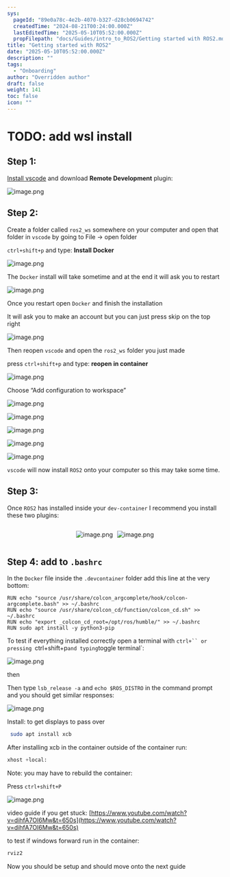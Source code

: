 ```yaml
---
sys:
  pageId: "89e0a78c-4e2b-4070-b327-d28cb0694742"
  createdTime: "2024-08-21T00:24:00.000Z"
  lastEditedTime: "2025-05-10T05:52:00.000Z"
  propFilepath: "docs/Guides/intro_to_ROS2/Getting started with ROS2.md"
title: "Getting started with ROS2"
date: "2025-05-10T05:52:00.000Z"
description: ""
tags:
  - "Onboarding"
author: "Overridden author"
draft: false
weight: 141
toc: false
icon: ""
---
```


# TODO: add wsl install

## Step 1:

[Install vscode](https://code.visualstudio.com/download) and download **Remote Development** plugin:

![image.png](https://prod-files-secure.s3.us-west-2.amazonaws.com/d518164a-d88e-44d1-a4ee-3adb3bd8bce0/efb52993-1881-4a40-b95e-6f020334f022/image.png?X-Amz-Algorithm=AWS4-HMAC-SHA256&X-Amz-Content-Sha256=UNSIGNED-PAYLOAD&X-Amz-Credential=ASIAZI2LB4662H47PZ5R%2F20250603%2Fus-west-2%2Fs3%2Faws4_request&X-Amz-Date=20250603T220839Z&X-Amz-Expires=3600&X-Amz-Security-Token=IQoJb3JpZ2luX2VjEEMaCXVzLXdlc3QtMiJIMEYCIQCqR0OjWgujK9lCRKY8XOTs4usnqZLeKjn1voJZnBpsywIhAPGCCw2MWWVfFfqIk6nbEvFzetbcCATD9PK4hYgBdRALKv8DCBwQABoMNjM3NDIzMTgzODA1IgwcDUeXPgVHJnj%2BK1sq3ANF6umcBNaXewJY1atvxYO5aDEeR2ptPOQIaDzI%2Bn3%2B4x%2FNNzBNHny%2FrBN%2BX9bktmkP1lHOGQQ%2FzSAzipUMpE1uBWO1c%2BKz3JTYKryjyGrVwaqL8Beq6fjT8h%2BXpYOIEM7HDZPy7WAlBmSTdDrhV893MAvcFfvRmu%2Fo5gb0by%2BHnLB%2BK5U%2FKddT2xUy9ZQs0Tp6BAoNeqWBt9KXeY9lqxjG9AxBdNvznGSeqWZwPK73fTalu%2FpqYnSWCUVvvm%2B7xGpkjhsaneUfPILz0oG0ymnPK6UK6wnDH5CLefy303Oq2k%2FkH9YTC%2F%2B7xEPpdF%2BV%2BQwzrhLHtovQD4jwGnx%2BBt5XOVS5y5M8zSH%2FUB3EuMLXfkk5yYepyJ5P6Oktst%2Foo5CRRMkG7YyUWHhdPUPMiVMVOTrVmZqYoOyHd%2Fp8De9ygs1diOVpIcF6w%2FWS%2B2dpklizJg5BNji9yLuoo7yZ5fQKEoynw3arQrUT%2FhYwf6eundx4EUznJVuE%2BOiEQN5v56WgoiI3wYtdaMLz6cBq0W%2BgCWlh7G0jsdmZBlbLDQvI4AR6LJdoqiSKU7mnAfZUZwOUMj1CXq7AbkSq3WD7n5n%2FrMBE63FfzOFS9vj5QGIQFiuMuW1chnAHcKOufjDvhv3BBjqkAe0lWqgqtQt0iKLy0fTpFCLpzfdu2jy09rlfBXcjkuxGDhyKI3Uyl6CkgruBi7BoiIJO6pIshr%2FbgBe1IomkV3TUZgtja7b1QDWggHCvtHedG6TjMDYgBL7tix8TEeOUCJ%2FprYkcLKxbFpjY78Hb%2B2CytTIxiFCXAsz7A%2B%2BWdd1ma17jKRGrvThFpFBR%2Fpm83OcJiiY3UKkHqVDns0mQE78w0JL6&X-Amz-Signature=277939a36fb1e3c9471e9c09cd35790df24d45a7eb6ddde0c07c39087bdb5842&X-Amz-SignedHeaders=host&x-id=GetObject)

## Step 2:

Create a folder called `ros2_ws` somewhere on your computer and open that folder in `vscode` by going to File → open folder 

`ctrl+shift+p` and type: **Install Docker**

![image.png](https://prod-files-secure.s3.us-west-2.amazonaws.com/d518164a-d88e-44d1-a4ee-3adb3bd8bce0/2269dc0e-1cd5-47ff-bceb-c04ad9b2eab0/image.png?X-Amz-Algorithm=AWS4-HMAC-SHA256&X-Amz-Content-Sha256=UNSIGNED-PAYLOAD&X-Amz-Credential=ASIAZI2LB4662H47PZ5R%2F20250603%2Fus-west-2%2Fs3%2Faws4_request&X-Amz-Date=20250603T220838Z&X-Amz-Expires=3600&X-Amz-Security-Token=IQoJb3JpZ2luX2VjEEMaCXVzLXdlc3QtMiJIMEYCIQCqR0OjWgujK9lCRKY8XOTs4usnqZLeKjn1voJZnBpsywIhAPGCCw2MWWVfFfqIk6nbEvFzetbcCATD9PK4hYgBdRALKv8DCBwQABoMNjM3NDIzMTgzODA1IgwcDUeXPgVHJnj%2BK1sq3ANF6umcBNaXewJY1atvxYO5aDEeR2ptPOQIaDzI%2Bn3%2B4x%2FNNzBNHny%2FrBN%2BX9bktmkP1lHOGQQ%2FzSAzipUMpE1uBWO1c%2BKz3JTYKryjyGrVwaqL8Beq6fjT8h%2BXpYOIEM7HDZPy7WAlBmSTdDrhV893MAvcFfvRmu%2Fo5gb0by%2BHnLB%2BK5U%2FKddT2xUy9ZQs0Tp6BAoNeqWBt9KXeY9lqxjG9AxBdNvznGSeqWZwPK73fTalu%2FpqYnSWCUVvvm%2B7xGpkjhsaneUfPILz0oG0ymnPK6UK6wnDH5CLefy303Oq2k%2FkH9YTC%2F%2B7xEPpdF%2BV%2BQwzrhLHtovQD4jwGnx%2BBt5XOVS5y5M8zSH%2FUB3EuMLXfkk5yYepyJ5P6Oktst%2Foo5CRRMkG7YyUWHhdPUPMiVMVOTrVmZqYoOyHd%2Fp8De9ygs1diOVpIcF6w%2FWS%2B2dpklizJg5BNji9yLuoo7yZ5fQKEoynw3arQrUT%2FhYwf6eundx4EUznJVuE%2BOiEQN5v56WgoiI3wYtdaMLz6cBq0W%2BgCWlh7G0jsdmZBlbLDQvI4AR6LJdoqiSKU7mnAfZUZwOUMj1CXq7AbkSq3WD7n5n%2FrMBE63FfzOFS9vj5QGIQFiuMuW1chnAHcKOufjDvhv3BBjqkAe0lWqgqtQt0iKLy0fTpFCLpzfdu2jy09rlfBXcjkuxGDhyKI3Uyl6CkgruBi7BoiIJO6pIshr%2FbgBe1IomkV3TUZgtja7b1QDWggHCvtHedG6TjMDYgBL7tix8TEeOUCJ%2FprYkcLKxbFpjY78Hb%2B2CytTIxiFCXAsz7A%2B%2BWdd1ma17jKRGrvThFpFBR%2Fpm83OcJiiY3UKkHqVDns0mQE78w0JL6&X-Amz-Signature=86a40167387f68a8ad323554cdea9a37f2c7d7e9dcfa48308a2a619e5b7c907f&X-Amz-SignedHeaders=host&x-id=GetObject)

The `Docker` install will take sometime and at the end it will ask you to restart

![image.png](https://prod-files-secure.s3.us-west-2.amazonaws.com/d518164a-d88e-44d1-a4ee-3adb3bd8bce0/ed233f78-be33-4b1f-b89c-9c346c0e961e/image.png?X-Amz-Algorithm=AWS4-HMAC-SHA256&X-Amz-Content-Sha256=UNSIGNED-PAYLOAD&X-Amz-Credential=ASIAZI2LB4662H47PZ5R%2F20250603%2Fus-west-2%2Fs3%2Faws4_request&X-Amz-Date=20250603T220838Z&X-Amz-Expires=3600&X-Amz-Security-Token=IQoJb3JpZ2luX2VjEEMaCXVzLXdlc3QtMiJIMEYCIQCqR0OjWgujK9lCRKY8XOTs4usnqZLeKjn1voJZnBpsywIhAPGCCw2MWWVfFfqIk6nbEvFzetbcCATD9PK4hYgBdRALKv8DCBwQABoMNjM3NDIzMTgzODA1IgwcDUeXPgVHJnj%2BK1sq3ANF6umcBNaXewJY1atvxYO5aDEeR2ptPOQIaDzI%2Bn3%2B4x%2FNNzBNHny%2FrBN%2BX9bktmkP1lHOGQQ%2FzSAzipUMpE1uBWO1c%2BKz3JTYKryjyGrVwaqL8Beq6fjT8h%2BXpYOIEM7HDZPy7WAlBmSTdDrhV893MAvcFfvRmu%2Fo5gb0by%2BHnLB%2BK5U%2FKddT2xUy9ZQs0Tp6BAoNeqWBt9KXeY9lqxjG9AxBdNvznGSeqWZwPK73fTalu%2FpqYnSWCUVvvm%2B7xGpkjhsaneUfPILz0oG0ymnPK6UK6wnDH5CLefy303Oq2k%2FkH9YTC%2F%2B7xEPpdF%2BV%2BQwzrhLHtovQD4jwGnx%2BBt5XOVS5y5M8zSH%2FUB3EuMLXfkk5yYepyJ5P6Oktst%2Foo5CRRMkG7YyUWHhdPUPMiVMVOTrVmZqYoOyHd%2Fp8De9ygs1diOVpIcF6w%2FWS%2B2dpklizJg5BNji9yLuoo7yZ5fQKEoynw3arQrUT%2FhYwf6eundx4EUznJVuE%2BOiEQN5v56WgoiI3wYtdaMLz6cBq0W%2BgCWlh7G0jsdmZBlbLDQvI4AR6LJdoqiSKU7mnAfZUZwOUMj1CXq7AbkSq3WD7n5n%2FrMBE63FfzOFS9vj5QGIQFiuMuW1chnAHcKOufjDvhv3BBjqkAe0lWqgqtQt0iKLy0fTpFCLpzfdu2jy09rlfBXcjkuxGDhyKI3Uyl6CkgruBi7BoiIJO6pIshr%2FbgBe1IomkV3TUZgtja7b1QDWggHCvtHedG6TjMDYgBL7tix8TEeOUCJ%2FprYkcLKxbFpjY78Hb%2B2CytTIxiFCXAsz7A%2B%2BWdd1ma17jKRGrvThFpFBR%2Fpm83OcJiiY3UKkHqVDns0mQE78w0JL6&X-Amz-Signature=ee8028fe86842f9a45e7631abacd1f554d99e33152a09efda24d76987793b270&X-Amz-SignedHeaders=host&x-id=GetObject)

Once you restart open `Docker` and finish the installation

It will ask you to make an account but you can just press skip on the top right

![image.png](https://prod-files-secure.s3.us-west-2.amazonaws.com/d518164a-d88e-44d1-a4ee-3adb3bd8bce0/21010ad9-1659-4fd9-9f59-9932a09b2a3d/image.png?X-Amz-Algorithm=AWS4-HMAC-SHA256&X-Amz-Content-Sha256=UNSIGNED-PAYLOAD&X-Amz-Credential=ASIAZI2LB4662H47PZ5R%2F20250603%2Fus-west-2%2Fs3%2Faws4_request&X-Amz-Date=20250603T220838Z&X-Amz-Expires=3600&X-Amz-Security-Token=IQoJb3JpZ2luX2VjEEMaCXVzLXdlc3QtMiJIMEYCIQCqR0OjWgujK9lCRKY8XOTs4usnqZLeKjn1voJZnBpsywIhAPGCCw2MWWVfFfqIk6nbEvFzetbcCATD9PK4hYgBdRALKv8DCBwQABoMNjM3NDIzMTgzODA1IgwcDUeXPgVHJnj%2BK1sq3ANF6umcBNaXewJY1atvxYO5aDEeR2ptPOQIaDzI%2Bn3%2B4x%2FNNzBNHny%2FrBN%2BX9bktmkP1lHOGQQ%2FzSAzipUMpE1uBWO1c%2BKz3JTYKryjyGrVwaqL8Beq6fjT8h%2BXpYOIEM7HDZPy7WAlBmSTdDrhV893MAvcFfvRmu%2Fo5gb0by%2BHnLB%2BK5U%2FKddT2xUy9ZQs0Tp6BAoNeqWBt9KXeY9lqxjG9AxBdNvznGSeqWZwPK73fTalu%2FpqYnSWCUVvvm%2B7xGpkjhsaneUfPILz0oG0ymnPK6UK6wnDH5CLefy303Oq2k%2FkH9YTC%2F%2B7xEPpdF%2BV%2BQwzrhLHtovQD4jwGnx%2BBt5XOVS5y5M8zSH%2FUB3EuMLXfkk5yYepyJ5P6Oktst%2Foo5CRRMkG7YyUWHhdPUPMiVMVOTrVmZqYoOyHd%2Fp8De9ygs1diOVpIcF6w%2FWS%2B2dpklizJg5BNji9yLuoo7yZ5fQKEoynw3arQrUT%2FhYwf6eundx4EUznJVuE%2BOiEQN5v56WgoiI3wYtdaMLz6cBq0W%2BgCWlh7G0jsdmZBlbLDQvI4AR6LJdoqiSKU7mnAfZUZwOUMj1CXq7AbkSq3WD7n5n%2FrMBE63FfzOFS9vj5QGIQFiuMuW1chnAHcKOufjDvhv3BBjqkAe0lWqgqtQt0iKLy0fTpFCLpzfdu2jy09rlfBXcjkuxGDhyKI3Uyl6CkgruBi7BoiIJO6pIshr%2FbgBe1IomkV3TUZgtja7b1QDWggHCvtHedG6TjMDYgBL7tix8TEeOUCJ%2FprYkcLKxbFpjY78Hb%2B2CytTIxiFCXAsz7A%2B%2BWdd1ma17jKRGrvThFpFBR%2Fpm83OcJiiY3UKkHqVDns0mQE78w0JL6&X-Amz-Signature=093e2c9b13a3997a5d5f64855104d8842b33f568e1809ae9337283e60400eeeb&X-Amz-SignedHeaders=host&x-id=GetObject)

Then reopen `vscode` and open the `ros2_ws` folder you just made

press `ctrl+shift+p` and type: **reopen in container**

![image.png](https://prod-files-secure.s3.us-west-2.amazonaws.com/d518164a-d88e-44d1-a4ee-3adb3bd8bce0/4e93b8c2-41ad-488c-8095-c74205196118/image.png?X-Amz-Algorithm=AWS4-HMAC-SHA256&X-Amz-Content-Sha256=UNSIGNED-PAYLOAD&X-Amz-Credential=ASIAZI2LB4662H47PZ5R%2F20250603%2Fus-west-2%2Fs3%2Faws4_request&X-Amz-Date=20250603T220838Z&X-Amz-Expires=3600&X-Amz-Security-Token=IQoJb3JpZ2luX2VjEEMaCXVzLXdlc3QtMiJIMEYCIQCqR0OjWgujK9lCRKY8XOTs4usnqZLeKjn1voJZnBpsywIhAPGCCw2MWWVfFfqIk6nbEvFzetbcCATD9PK4hYgBdRALKv8DCBwQABoMNjM3NDIzMTgzODA1IgwcDUeXPgVHJnj%2BK1sq3ANF6umcBNaXewJY1atvxYO5aDEeR2ptPOQIaDzI%2Bn3%2B4x%2FNNzBNHny%2FrBN%2BX9bktmkP1lHOGQQ%2FzSAzipUMpE1uBWO1c%2BKz3JTYKryjyGrVwaqL8Beq6fjT8h%2BXpYOIEM7HDZPy7WAlBmSTdDrhV893MAvcFfvRmu%2Fo5gb0by%2BHnLB%2BK5U%2FKddT2xUy9ZQs0Tp6BAoNeqWBt9KXeY9lqxjG9AxBdNvznGSeqWZwPK73fTalu%2FpqYnSWCUVvvm%2B7xGpkjhsaneUfPILz0oG0ymnPK6UK6wnDH5CLefy303Oq2k%2FkH9YTC%2F%2B7xEPpdF%2BV%2BQwzrhLHtovQD4jwGnx%2BBt5XOVS5y5M8zSH%2FUB3EuMLXfkk5yYepyJ5P6Oktst%2Foo5CRRMkG7YyUWHhdPUPMiVMVOTrVmZqYoOyHd%2Fp8De9ygs1diOVpIcF6w%2FWS%2B2dpklizJg5BNji9yLuoo7yZ5fQKEoynw3arQrUT%2FhYwf6eundx4EUznJVuE%2BOiEQN5v56WgoiI3wYtdaMLz6cBq0W%2BgCWlh7G0jsdmZBlbLDQvI4AR6LJdoqiSKU7mnAfZUZwOUMj1CXq7AbkSq3WD7n5n%2FrMBE63FfzOFS9vj5QGIQFiuMuW1chnAHcKOufjDvhv3BBjqkAe0lWqgqtQt0iKLy0fTpFCLpzfdu2jy09rlfBXcjkuxGDhyKI3Uyl6CkgruBi7BoiIJO6pIshr%2FbgBe1IomkV3TUZgtja7b1QDWggHCvtHedG6TjMDYgBL7tix8TEeOUCJ%2FprYkcLKxbFpjY78Hb%2B2CytTIxiFCXAsz7A%2B%2BWdd1ma17jKRGrvThFpFBR%2Fpm83OcJiiY3UKkHqVDns0mQE78w0JL6&X-Amz-Signature=bfd3afd4b663f529622bca350f06600e975d278a485047fab76f87dbbdff8421&X-Amz-SignedHeaders=host&x-id=GetObject)

Choose “Add configuration to workspace”

![image.png](https://prod-files-secure.s3.us-west-2.amazonaws.com/d518164a-d88e-44d1-a4ee-3adb3bd8bce0/9560b282-5060-4989-ba37-97e7b2c22476/image.png?X-Amz-Algorithm=AWS4-HMAC-SHA256&X-Amz-Content-Sha256=UNSIGNED-PAYLOAD&X-Amz-Credential=ASIAZI2LB4662H47PZ5R%2F20250603%2Fus-west-2%2Fs3%2Faws4_request&X-Amz-Date=20250603T220838Z&X-Amz-Expires=3600&X-Amz-Security-Token=IQoJb3JpZ2luX2VjEEMaCXVzLXdlc3QtMiJIMEYCIQCqR0OjWgujK9lCRKY8XOTs4usnqZLeKjn1voJZnBpsywIhAPGCCw2MWWVfFfqIk6nbEvFzetbcCATD9PK4hYgBdRALKv8DCBwQABoMNjM3NDIzMTgzODA1IgwcDUeXPgVHJnj%2BK1sq3ANF6umcBNaXewJY1atvxYO5aDEeR2ptPOQIaDzI%2Bn3%2B4x%2FNNzBNHny%2FrBN%2BX9bktmkP1lHOGQQ%2FzSAzipUMpE1uBWO1c%2BKz3JTYKryjyGrVwaqL8Beq6fjT8h%2BXpYOIEM7HDZPy7WAlBmSTdDrhV893MAvcFfvRmu%2Fo5gb0by%2BHnLB%2BK5U%2FKddT2xUy9ZQs0Tp6BAoNeqWBt9KXeY9lqxjG9AxBdNvznGSeqWZwPK73fTalu%2FpqYnSWCUVvvm%2B7xGpkjhsaneUfPILz0oG0ymnPK6UK6wnDH5CLefy303Oq2k%2FkH9YTC%2F%2B7xEPpdF%2BV%2BQwzrhLHtovQD4jwGnx%2BBt5XOVS5y5M8zSH%2FUB3EuMLXfkk5yYepyJ5P6Oktst%2Foo5CRRMkG7YyUWHhdPUPMiVMVOTrVmZqYoOyHd%2Fp8De9ygs1diOVpIcF6w%2FWS%2B2dpklizJg5BNji9yLuoo7yZ5fQKEoynw3arQrUT%2FhYwf6eundx4EUznJVuE%2BOiEQN5v56WgoiI3wYtdaMLz6cBq0W%2BgCWlh7G0jsdmZBlbLDQvI4AR6LJdoqiSKU7mnAfZUZwOUMj1CXq7AbkSq3WD7n5n%2FrMBE63FfzOFS9vj5QGIQFiuMuW1chnAHcKOufjDvhv3BBjqkAe0lWqgqtQt0iKLy0fTpFCLpzfdu2jy09rlfBXcjkuxGDhyKI3Uyl6CkgruBi7BoiIJO6pIshr%2FbgBe1IomkV3TUZgtja7b1QDWggHCvtHedG6TjMDYgBL7tix8TEeOUCJ%2FprYkcLKxbFpjY78Hb%2B2CytTIxiFCXAsz7A%2B%2BWdd1ma17jKRGrvThFpFBR%2Fpm83OcJiiY3UKkHqVDns0mQE78w0JL6&X-Amz-Signature=0689e524b0c554070baf8ee29dadda9a1e5fec2eb85d8b4ac41303af1167394f&X-Amz-SignedHeaders=host&x-id=GetObject)

![image.png](https://prod-files-secure.s3.us-west-2.amazonaws.com/d518164a-d88e-44d1-a4ee-3adb3bd8bce0/2ee63f81-886b-48e8-a553-dc6e5eac99e4/image.png?X-Amz-Algorithm=AWS4-HMAC-SHA256&X-Amz-Content-Sha256=UNSIGNED-PAYLOAD&X-Amz-Credential=ASIAZI2LB4662H47PZ5R%2F20250603%2Fus-west-2%2Fs3%2Faws4_request&X-Amz-Date=20250603T220839Z&X-Amz-Expires=3600&X-Amz-Security-Token=IQoJb3JpZ2luX2VjEEMaCXVzLXdlc3QtMiJIMEYCIQCqR0OjWgujK9lCRKY8XOTs4usnqZLeKjn1voJZnBpsywIhAPGCCw2MWWVfFfqIk6nbEvFzetbcCATD9PK4hYgBdRALKv8DCBwQABoMNjM3NDIzMTgzODA1IgwcDUeXPgVHJnj%2BK1sq3ANF6umcBNaXewJY1atvxYO5aDEeR2ptPOQIaDzI%2Bn3%2B4x%2FNNzBNHny%2FrBN%2BX9bktmkP1lHOGQQ%2FzSAzipUMpE1uBWO1c%2BKz3JTYKryjyGrVwaqL8Beq6fjT8h%2BXpYOIEM7HDZPy7WAlBmSTdDrhV893MAvcFfvRmu%2Fo5gb0by%2BHnLB%2BK5U%2FKddT2xUy9ZQs0Tp6BAoNeqWBt9KXeY9lqxjG9AxBdNvznGSeqWZwPK73fTalu%2FpqYnSWCUVvvm%2B7xGpkjhsaneUfPILz0oG0ymnPK6UK6wnDH5CLefy303Oq2k%2FkH9YTC%2F%2B7xEPpdF%2BV%2BQwzrhLHtovQD4jwGnx%2BBt5XOVS5y5M8zSH%2FUB3EuMLXfkk5yYepyJ5P6Oktst%2Foo5CRRMkG7YyUWHhdPUPMiVMVOTrVmZqYoOyHd%2Fp8De9ygs1diOVpIcF6w%2FWS%2B2dpklizJg5BNji9yLuoo7yZ5fQKEoynw3arQrUT%2FhYwf6eundx4EUznJVuE%2BOiEQN5v56WgoiI3wYtdaMLz6cBq0W%2BgCWlh7G0jsdmZBlbLDQvI4AR6LJdoqiSKU7mnAfZUZwOUMj1CXq7AbkSq3WD7n5n%2FrMBE63FfzOFS9vj5QGIQFiuMuW1chnAHcKOufjDvhv3BBjqkAe0lWqgqtQt0iKLy0fTpFCLpzfdu2jy09rlfBXcjkuxGDhyKI3Uyl6CkgruBi7BoiIJO6pIshr%2FbgBe1IomkV3TUZgtja7b1QDWggHCvtHedG6TjMDYgBL7tix8TEeOUCJ%2FprYkcLKxbFpjY78Hb%2B2CytTIxiFCXAsz7A%2B%2BWdd1ma17jKRGrvThFpFBR%2Fpm83OcJiiY3UKkHqVDns0mQE78w0JL6&X-Amz-Signature=ec561115a8bf2cdf52035be5c4f10fb426c96fdb06b9718b6d8618e06a08b5b7&X-Amz-SignedHeaders=host&x-id=GetObject)

![image.png](https://prod-files-secure.s3.us-west-2.amazonaws.com/d518164a-d88e-44d1-a4ee-3adb3bd8bce0/ae1580b2-b048-407e-aed9-b584224a7a04/image.png?X-Amz-Algorithm=AWS4-HMAC-SHA256&X-Amz-Content-Sha256=UNSIGNED-PAYLOAD&X-Amz-Credential=ASIAZI2LB4662H47PZ5R%2F20250603%2Fus-west-2%2Fs3%2Faws4_request&X-Amz-Date=20250603T220838Z&X-Amz-Expires=3600&X-Amz-Security-Token=IQoJb3JpZ2luX2VjEEMaCXVzLXdlc3QtMiJIMEYCIQCqR0OjWgujK9lCRKY8XOTs4usnqZLeKjn1voJZnBpsywIhAPGCCw2MWWVfFfqIk6nbEvFzetbcCATD9PK4hYgBdRALKv8DCBwQABoMNjM3NDIzMTgzODA1IgwcDUeXPgVHJnj%2BK1sq3ANF6umcBNaXewJY1atvxYO5aDEeR2ptPOQIaDzI%2Bn3%2B4x%2FNNzBNHny%2FrBN%2BX9bktmkP1lHOGQQ%2FzSAzipUMpE1uBWO1c%2BKz3JTYKryjyGrVwaqL8Beq6fjT8h%2BXpYOIEM7HDZPy7WAlBmSTdDrhV893MAvcFfvRmu%2Fo5gb0by%2BHnLB%2BK5U%2FKddT2xUy9ZQs0Tp6BAoNeqWBt9KXeY9lqxjG9AxBdNvznGSeqWZwPK73fTalu%2FpqYnSWCUVvvm%2B7xGpkjhsaneUfPILz0oG0ymnPK6UK6wnDH5CLefy303Oq2k%2FkH9YTC%2F%2B7xEPpdF%2BV%2BQwzrhLHtovQD4jwGnx%2BBt5XOVS5y5M8zSH%2FUB3EuMLXfkk5yYepyJ5P6Oktst%2Foo5CRRMkG7YyUWHhdPUPMiVMVOTrVmZqYoOyHd%2Fp8De9ygs1diOVpIcF6w%2FWS%2B2dpklizJg5BNji9yLuoo7yZ5fQKEoynw3arQrUT%2FhYwf6eundx4EUznJVuE%2BOiEQN5v56WgoiI3wYtdaMLz6cBq0W%2BgCWlh7G0jsdmZBlbLDQvI4AR6LJdoqiSKU7mnAfZUZwOUMj1CXq7AbkSq3WD7n5n%2FrMBE63FfzOFS9vj5QGIQFiuMuW1chnAHcKOufjDvhv3BBjqkAe0lWqgqtQt0iKLy0fTpFCLpzfdu2jy09rlfBXcjkuxGDhyKI3Uyl6CkgruBi7BoiIJO6pIshr%2FbgBe1IomkV3TUZgtja7b1QDWggHCvtHedG6TjMDYgBL7tix8TEeOUCJ%2FprYkcLKxbFpjY78Hb%2B2CytTIxiFCXAsz7A%2B%2BWdd1ma17jKRGrvThFpFBR%2Fpm83OcJiiY3UKkHqVDns0mQE78w0JL6&X-Amz-Signature=e84dc4c1f2c319371d4067b6565ff32f027aecfe23c9e31abeef581dc33bde81&X-Amz-SignedHeaders=host&x-id=GetObject)

![image.png](https://prod-files-secure.s3.us-west-2.amazonaws.com/d518164a-d88e-44d1-a4ee-3adb3bd8bce0/53255b28-f75e-430f-b9e3-c0ac8577e42b/image.png?X-Amz-Algorithm=AWS4-HMAC-SHA256&X-Amz-Content-Sha256=UNSIGNED-PAYLOAD&X-Amz-Credential=ASIAZI2LB4662H47PZ5R%2F20250603%2Fus-west-2%2Fs3%2Faws4_request&X-Amz-Date=20250603T220839Z&X-Amz-Expires=3600&X-Amz-Security-Token=IQoJb3JpZ2luX2VjEEMaCXVzLXdlc3QtMiJIMEYCIQCqR0OjWgujK9lCRKY8XOTs4usnqZLeKjn1voJZnBpsywIhAPGCCw2MWWVfFfqIk6nbEvFzetbcCATD9PK4hYgBdRALKv8DCBwQABoMNjM3NDIzMTgzODA1IgwcDUeXPgVHJnj%2BK1sq3ANF6umcBNaXewJY1atvxYO5aDEeR2ptPOQIaDzI%2Bn3%2B4x%2FNNzBNHny%2FrBN%2BX9bktmkP1lHOGQQ%2FzSAzipUMpE1uBWO1c%2BKz3JTYKryjyGrVwaqL8Beq6fjT8h%2BXpYOIEM7HDZPy7WAlBmSTdDrhV893MAvcFfvRmu%2Fo5gb0by%2BHnLB%2BK5U%2FKddT2xUy9ZQs0Tp6BAoNeqWBt9KXeY9lqxjG9AxBdNvznGSeqWZwPK73fTalu%2FpqYnSWCUVvvm%2B7xGpkjhsaneUfPILz0oG0ymnPK6UK6wnDH5CLefy303Oq2k%2FkH9YTC%2F%2B7xEPpdF%2BV%2BQwzrhLHtovQD4jwGnx%2BBt5XOVS5y5M8zSH%2FUB3EuMLXfkk5yYepyJ5P6Oktst%2Foo5CRRMkG7YyUWHhdPUPMiVMVOTrVmZqYoOyHd%2Fp8De9ygs1diOVpIcF6w%2FWS%2B2dpklizJg5BNji9yLuoo7yZ5fQKEoynw3arQrUT%2FhYwf6eundx4EUznJVuE%2BOiEQN5v56WgoiI3wYtdaMLz6cBq0W%2BgCWlh7G0jsdmZBlbLDQvI4AR6LJdoqiSKU7mnAfZUZwOUMj1CXq7AbkSq3WD7n5n%2FrMBE63FfzOFS9vj5QGIQFiuMuW1chnAHcKOufjDvhv3BBjqkAe0lWqgqtQt0iKLy0fTpFCLpzfdu2jy09rlfBXcjkuxGDhyKI3Uyl6CkgruBi7BoiIJO6pIshr%2FbgBe1IomkV3TUZgtja7b1QDWggHCvtHedG6TjMDYgBL7tix8TEeOUCJ%2FprYkcLKxbFpjY78Hb%2B2CytTIxiFCXAsz7A%2B%2BWdd1ma17jKRGrvThFpFBR%2Fpm83OcJiiY3UKkHqVDns0mQE78w0JL6&X-Amz-Signature=5f828a1474ae51b75fcdfbd26fcd22bb49b605a990cd486a2648ef40588f049a&X-Amz-SignedHeaders=host&x-id=GetObject)

![image.png](https://prod-files-secure.s3.us-west-2.amazonaws.com/d518164a-d88e-44d1-a4ee-3adb3bd8bce0/7c562767-5af9-4ffb-97d1-327bcdf4ee00/image.png?X-Amz-Algorithm=AWS4-HMAC-SHA256&X-Amz-Content-Sha256=UNSIGNED-PAYLOAD&X-Amz-Credential=ASIAZI2LB4662H47PZ5R%2F20250603%2Fus-west-2%2Fs3%2Faws4_request&X-Amz-Date=20250603T220838Z&X-Amz-Expires=3600&X-Amz-Security-Token=IQoJb3JpZ2luX2VjEEMaCXVzLXdlc3QtMiJIMEYCIQCqR0OjWgujK9lCRKY8XOTs4usnqZLeKjn1voJZnBpsywIhAPGCCw2MWWVfFfqIk6nbEvFzetbcCATD9PK4hYgBdRALKv8DCBwQABoMNjM3NDIzMTgzODA1IgwcDUeXPgVHJnj%2BK1sq3ANF6umcBNaXewJY1atvxYO5aDEeR2ptPOQIaDzI%2Bn3%2B4x%2FNNzBNHny%2FrBN%2BX9bktmkP1lHOGQQ%2FzSAzipUMpE1uBWO1c%2BKz3JTYKryjyGrVwaqL8Beq6fjT8h%2BXpYOIEM7HDZPy7WAlBmSTdDrhV893MAvcFfvRmu%2Fo5gb0by%2BHnLB%2BK5U%2FKddT2xUy9ZQs0Tp6BAoNeqWBt9KXeY9lqxjG9AxBdNvznGSeqWZwPK73fTalu%2FpqYnSWCUVvvm%2B7xGpkjhsaneUfPILz0oG0ymnPK6UK6wnDH5CLefy303Oq2k%2FkH9YTC%2F%2B7xEPpdF%2BV%2BQwzrhLHtovQD4jwGnx%2BBt5XOVS5y5M8zSH%2FUB3EuMLXfkk5yYepyJ5P6Oktst%2Foo5CRRMkG7YyUWHhdPUPMiVMVOTrVmZqYoOyHd%2Fp8De9ygs1diOVpIcF6w%2FWS%2B2dpklizJg5BNji9yLuoo7yZ5fQKEoynw3arQrUT%2FhYwf6eundx4EUznJVuE%2BOiEQN5v56WgoiI3wYtdaMLz6cBq0W%2BgCWlh7G0jsdmZBlbLDQvI4AR6LJdoqiSKU7mnAfZUZwOUMj1CXq7AbkSq3WD7n5n%2FrMBE63FfzOFS9vj5QGIQFiuMuW1chnAHcKOufjDvhv3BBjqkAe0lWqgqtQt0iKLy0fTpFCLpzfdu2jy09rlfBXcjkuxGDhyKI3Uyl6CkgruBi7BoiIJO6pIshr%2FbgBe1IomkV3TUZgtja7b1QDWggHCvtHedG6TjMDYgBL7tix8TEeOUCJ%2FprYkcLKxbFpjY78Hb%2B2CytTIxiFCXAsz7A%2B%2BWdd1ma17jKRGrvThFpFBR%2Fpm83OcJiiY3UKkHqVDns0mQE78w0JL6&X-Amz-Signature=ad1bd37fcc54c373d805260a5004071d142b70ae661b4eeff928f27276f70aba&X-Amz-SignedHeaders=host&x-id=GetObject)

`vscode` will now install `ROS2` onto your computer so this may take some time.

## Step 3:

Once `ROS2` has installed inside your `dev-container` I recommend you install these two plugins:

<div style="display: flex;flex-direction: row; column-gap:10px; max-width: 630px;justify-content: center;">
<div>

![image.png](https://prod-files-secure.s3.us-west-2.amazonaws.com/d518164a-d88e-44d1-a4ee-3adb3bd8bce0/3fc3d550-5a54-4ba1-ba6b-faa01cdb7369/image.png?X-Amz-Algorithm=AWS4-HMAC-SHA256&X-Amz-Content-Sha256=UNSIGNED-PAYLOAD&X-Amz-Credential=ASIAZI2LB466UGZ7WCT5%2F20250603%2Fus-west-2%2Fs3%2Faws4_request&X-Amz-Date=20250603T220844Z&X-Amz-Expires=3600&X-Amz-Security-Token=IQoJb3JpZ2luX2VjEEMaCXVzLXdlc3QtMiJIMEYCIQDTNCkFK7C5f%2BSHpH78ILRBkRNnP61KlAgTxK0VOf68uQIhAJM%2B0zt2utf1KUmzSHXqtZc6L0S7WwD%2FdXW%2B%2B4X33cysKv8DCBwQABoMNjM3NDIzMTgzODA1IgzpxSdCdFT1sVCbqnMq3AOw3rrbL18t5k7gQ0uyIha6x%2FXgmo32LfCQzM%2BbzhqayX%2BFMBOopaSlZcceWqNgbbUTPjOMOkaqOd1BkplkZEGkM6p0sRFCBKgl2XSKL7XmBuvEogEuFQc5ufYQViHM%2BopFiAtoN%2F6AnXvTX%2BFCbQgZKVxeRTT%2BGjqlZBA950mFSvnTkghXCYnQ2RK3l8fJB19XBISeqvt1vHh9Pa%2Fe02HqSxQhMyMYY8khweK59CqyJvIPvvqhneugl429I7yY1lag7m4b68tYQwOAgnkMmOpntTph9n17NsYb0ZJpLfEWByJ7IGGLuEiMlJ5H66h6m4h3515a8Sl%2FJe6Eg%2FALHGKlAzTvH4pZHZJFuzPQCt3x%2FRtBCDEm1KDEzYOt2T9PZ1QbGkrsUf%2Fec7nGCE9dEhisOHPxk%2Fny3U0%2FXFer3HDp%2FVag8Apdym15rpH9xucJPdXWhxKe1pc7a3Wj98Z5AKLtYxE4Fud7vl7veqv6qMdzmQ2rFJsdTCuW3Jqm00hCPLIHIXseImwRShq%2BPMIsLLobj45ggn%2FMHDRPG5VCvBSb0Q%2BG3jNWQ2DTZVyoHF8yhsW4WURxB1SNxoUT3SRuyISRzEvpWi7nJ%2FjLYpXS%2BbrvVBifvidnBKTyrJyabzCbhv3BBjqkAYVIKjpIjAKlhO9IhGxJeHd2S4FzJav7vMhBk1aH3s%2FJ2Z7C2vmdylwx%2BGs5mSuYLmbr6d4PjoX9%2FN7g4mYTc2m8epjwuqA1SJ17SwrEhYKLBOZidVaKe1qjQdnvjeYz5CG0BYKGDMR2t1z2%2B7037uIi4zTvqEr1RJMazcMSUX2j4uoAh3qCrz09CLkeQir93g486MwvxHW3E2qfykWmwKVYGHUF&X-Amz-Signature=e0904a741d667667a3b804bf7045e3c48fb0749fc1e3e6ce9cb8eb4a50fa73d2&X-Amz-SignedHeaders=host&x-id=GetObject)

</div>
<div>

![image.png](https://prod-files-secure.s3.us-west-2.amazonaws.com/d518164a-d88e-44d1-a4ee-3adb3bd8bce0/d994cc66-13c2-4093-a5a3-f84cf4601a82/image.png?X-Amz-Algorithm=AWS4-HMAC-SHA256&X-Amz-Content-Sha256=UNSIGNED-PAYLOAD&X-Amz-Credential=ASIAZI2LB466UZRJJ6LO%2F20250603%2Fus-west-2%2Fs3%2Faws4_request&X-Amz-Date=20250603T220845Z&X-Amz-Expires=3600&X-Amz-Security-Token=IQoJb3JpZ2luX2VjEEMaCXVzLXdlc3QtMiJIMEYCIQDw%2BFW7QkqwuPVOgOAIPkwdvm0AAMMm1P6dUZndLb%2BnpQIhAK8lbPqwygIlEBdxo7V%2BUKAp0k7pxD3pWehCUlqebRDlKv8DCBwQABoMNjM3NDIzMTgzODA1IgwGuJha0tPeuvSgmf0q3ANA62Sdd%2Fsn0pzoTc1Z3PrmogPoSiNV2q4OmN2D%2B9SUCPqNqg5Eb6I9xliPEecmh3eNJ4r3SuWMldnb6IupPk2DW7i2QQYYy7CocnToKqLpZWaiH2P3dmG8WvIJFhhHBJ78JBRx10turidBQbVhOkkFpZKyUlsp478BZqygcut7%2FPIG4Xa%2FwwV2QF%2FTZqfwC4iUdQF4BhHL2LgdDd%2FBNSXu7Cz3n0D4casgM9ZwOOexoQlU44cpok5V2pVZqO%2FJnFIug5kgmHt5V%2FU6aDWN5gEJrNd3TbmH0NGEh8cdOUG8Ml3VOhQYJIjnGtcsMassvVzUNbku9IX5S0H2AQENugLRuHW5c%2B25KOjr5%2BHi5iJhso2PvfptWq6gQOI36%2BhEfnHGPb9OR9CrqubPznjOesyRG13XsSFJL05hwaQoO37BssTeiqtK7tg5Qh4NXfUaOHE03iOoTlAXTPljAPmBsRtNAI5zTX89iOeymHvQ2Bxo12DsFlJf4O0we6ZABSh4MD9W%2BButa4Iz1nwylB6Y84k4zwbPxGdVr4hwuoh3colQ9lUcZiXuUC%2BBGiOMfA9H9UF%2FPiLe1UP2cvIAcAJjaZb07HJqRw7bZjibHdPbFbr5TAnf%2FaF1aMdJpN4kYzDNhf3BBjqkAal8EIqCgYLwhSVKoRuk6joArSf0QMS7VzLBiMqaapxL8WQJen30%2FTxCEPMICQdAXkBZ0mfNZlN7Vx5lu5WXK4bAxZJ%2Fu4lO6GjuimlvwlWc5ZoLDULOlK2pVLP7awjh9QgYyeplSSQACbVwGUqtrZVZqcLGhnWnO2%2BYfbc%2F9KFA5ueQqL3ZiwjTCSAW5HCqI%2FrtoIbqf3mdElNmJ3fuvqjSGVpX&X-Amz-Signature=7c6ddf763c85502c9d97037980f6e97d10943ac9faf4c16d23a2ff59013f082a&X-Amz-SignedHeaders=host&x-id=GetObject)

</div>
</div>

## Step 4: add to `.bashrc`

In the `Docker` file inside the `.devcontainer` folder add this line at the very bottom: 

```docker
RUN echo "source /usr/share/colcon_argcomplete/hook/colcon-argcomplete.bash" >> ~/.bashrc
RUN echo "source /usr/share/colcon_cd/function/colcon_cd.sh" >> ~/.bashrc
RUN echo "export _colcon_cd_root=/opt/ros/humble/" >> ~/.bashrc
RUN sudo apt install -y python3-pip 
```

To test if everything installed correctly open a terminal with `ctrl+`` or pressing `ctrl+shift+p` and typing `toggle terminal`:

![image.png](https://prod-files-secure.s3.us-west-2.amazonaws.com/d518164a-d88e-44d1-a4ee-3adb3bd8bce0/6a4943d8-b04e-4c02-9a58-775f3384d1a5/image.png?X-Amz-Algorithm=AWS4-HMAC-SHA256&X-Amz-Content-Sha256=UNSIGNED-PAYLOAD&X-Amz-Credential=ASIAZI2LB4662H47PZ5R%2F20250603%2Fus-west-2%2Fs3%2Faws4_request&X-Amz-Date=20250603T220839Z&X-Amz-Expires=3600&X-Amz-Security-Token=IQoJb3JpZ2luX2VjEEMaCXVzLXdlc3QtMiJIMEYCIQCqR0OjWgujK9lCRKY8XOTs4usnqZLeKjn1voJZnBpsywIhAPGCCw2MWWVfFfqIk6nbEvFzetbcCATD9PK4hYgBdRALKv8DCBwQABoMNjM3NDIzMTgzODA1IgwcDUeXPgVHJnj%2BK1sq3ANF6umcBNaXewJY1atvxYO5aDEeR2ptPOQIaDzI%2Bn3%2B4x%2FNNzBNHny%2FrBN%2BX9bktmkP1lHOGQQ%2FzSAzipUMpE1uBWO1c%2BKz3JTYKryjyGrVwaqL8Beq6fjT8h%2BXpYOIEM7HDZPy7WAlBmSTdDrhV893MAvcFfvRmu%2Fo5gb0by%2BHnLB%2BK5U%2FKddT2xUy9ZQs0Tp6BAoNeqWBt9KXeY9lqxjG9AxBdNvznGSeqWZwPK73fTalu%2FpqYnSWCUVvvm%2B7xGpkjhsaneUfPILz0oG0ymnPK6UK6wnDH5CLefy303Oq2k%2FkH9YTC%2F%2B7xEPpdF%2BV%2BQwzrhLHtovQD4jwGnx%2BBt5XOVS5y5M8zSH%2FUB3EuMLXfkk5yYepyJ5P6Oktst%2Foo5CRRMkG7YyUWHhdPUPMiVMVOTrVmZqYoOyHd%2Fp8De9ygs1diOVpIcF6w%2FWS%2B2dpklizJg5BNji9yLuoo7yZ5fQKEoynw3arQrUT%2FhYwf6eundx4EUznJVuE%2BOiEQN5v56WgoiI3wYtdaMLz6cBq0W%2BgCWlh7G0jsdmZBlbLDQvI4AR6LJdoqiSKU7mnAfZUZwOUMj1CXq7AbkSq3WD7n5n%2FrMBE63FfzOFS9vj5QGIQFiuMuW1chnAHcKOufjDvhv3BBjqkAe0lWqgqtQt0iKLy0fTpFCLpzfdu2jy09rlfBXcjkuxGDhyKI3Uyl6CkgruBi7BoiIJO6pIshr%2FbgBe1IomkV3TUZgtja7b1QDWggHCvtHedG6TjMDYgBL7tix8TEeOUCJ%2FprYkcLKxbFpjY78Hb%2B2CytTIxiFCXAsz7A%2B%2BWdd1ma17jKRGrvThFpFBR%2Fpm83OcJiiY3UKkHqVDns0mQE78w0JL6&X-Amz-Signature=4012a61884fe0f52e7adff519b1640a437e0ceed87d096ae103cb6bd0ed64d39&X-Amz-SignedHeaders=host&x-id=GetObject)

then 

Then type `lsb_release -a` and `echo $ROS_DISTRO` in the command prompt and you should get similar responses:

![image.png](https://prod-files-secure.s3.us-west-2.amazonaws.com/d518164a-d88e-44d1-a4ee-3adb3bd8bce0/3e635dec-a805-4e85-8b9e-d000e5b71a4e/image.png?X-Amz-Algorithm=AWS4-HMAC-SHA256&X-Amz-Content-Sha256=UNSIGNED-PAYLOAD&X-Amz-Credential=ASIAZI2LB4662H47PZ5R%2F20250603%2Fus-west-2%2Fs3%2Faws4_request&X-Amz-Date=20250603T220838Z&X-Amz-Expires=3600&X-Amz-Security-Token=IQoJb3JpZ2luX2VjEEMaCXVzLXdlc3QtMiJIMEYCIQCqR0OjWgujK9lCRKY8XOTs4usnqZLeKjn1voJZnBpsywIhAPGCCw2MWWVfFfqIk6nbEvFzetbcCATD9PK4hYgBdRALKv8DCBwQABoMNjM3NDIzMTgzODA1IgwcDUeXPgVHJnj%2BK1sq3ANF6umcBNaXewJY1atvxYO5aDEeR2ptPOQIaDzI%2Bn3%2B4x%2FNNzBNHny%2FrBN%2BX9bktmkP1lHOGQQ%2FzSAzipUMpE1uBWO1c%2BKz3JTYKryjyGrVwaqL8Beq6fjT8h%2BXpYOIEM7HDZPy7WAlBmSTdDrhV893MAvcFfvRmu%2Fo5gb0by%2BHnLB%2BK5U%2FKddT2xUy9ZQs0Tp6BAoNeqWBt9KXeY9lqxjG9AxBdNvznGSeqWZwPK73fTalu%2FpqYnSWCUVvvm%2B7xGpkjhsaneUfPILz0oG0ymnPK6UK6wnDH5CLefy303Oq2k%2FkH9YTC%2F%2B7xEPpdF%2BV%2BQwzrhLHtovQD4jwGnx%2BBt5XOVS5y5M8zSH%2FUB3EuMLXfkk5yYepyJ5P6Oktst%2Foo5CRRMkG7YyUWHhdPUPMiVMVOTrVmZqYoOyHd%2Fp8De9ygs1diOVpIcF6w%2FWS%2B2dpklizJg5BNji9yLuoo7yZ5fQKEoynw3arQrUT%2FhYwf6eundx4EUznJVuE%2BOiEQN5v56WgoiI3wYtdaMLz6cBq0W%2BgCWlh7G0jsdmZBlbLDQvI4AR6LJdoqiSKU7mnAfZUZwOUMj1CXq7AbkSq3WD7n5n%2FrMBE63FfzOFS9vj5QGIQFiuMuW1chnAHcKOufjDvhv3BBjqkAe0lWqgqtQt0iKLy0fTpFCLpzfdu2jy09rlfBXcjkuxGDhyKI3Uyl6CkgruBi7BoiIJO6pIshr%2FbgBe1IomkV3TUZgtja7b1QDWggHCvtHedG6TjMDYgBL7tix8TEeOUCJ%2FprYkcLKxbFpjY78Hb%2B2CytTIxiFCXAsz7A%2B%2BWdd1ma17jKRGrvThFpFBR%2Fpm83OcJiiY3UKkHqVDns0mQE78w0JL6&X-Amz-Signature=018c9f644f8b318504d98ba911cd5d098c1c633209f90098cf5bfd4c8d501d0b&X-Amz-SignedHeaders=host&x-id=GetObject)

Install:  to get displays to pass over

```bash
 sudo apt install xcb
```

After installing xcb in the container outside of the container run:

```python
xhost +local:
```

Note: you may have to rebuild the container:

Press `ctrl+shift+P`

![image.png](https://prod-files-secure.s3.us-west-2.amazonaws.com/d518164a-d88e-44d1-a4ee-3adb3bd8bce0/6c2be660-2618-4c38-9c26-53554f7a0b7b/image.png?X-Amz-Algorithm=AWS4-HMAC-SHA256&X-Amz-Content-Sha256=UNSIGNED-PAYLOAD&X-Amz-Credential=ASIAZI2LB4662H47PZ5R%2F20250603%2Fus-west-2%2Fs3%2Faws4_request&X-Amz-Date=20250603T220839Z&X-Amz-Expires=3600&X-Amz-Security-Token=IQoJb3JpZ2luX2VjEEMaCXVzLXdlc3QtMiJIMEYCIQCqR0OjWgujK9lCRKY8XOTs4usnqZLeKjn1voJZnBpsywIhAPGCCw2MWWVfFfqIk6nbEvFzetbcCATD9PK4hYgBdRALKv8DCBwQABoMNjM3NDIzMTgzODA1IgwcDUeXPgVHJnj%2BK1sq3ANF6umcBNaXewJY1atvxYO5aDEeR2ptPOQIaDzI%2Bn3%2B4x%2FNNzBNHny%2FrBN%2BX9bktmkP1lHOGQQ%2FzSAzipUMpE1uBWO1c%2BKz3JTYKryjyGrVwaqL8Beq6fjT8h%2BXpYOIEM7HDZPy7WAlBmSTdDrhV893MAvcFfvRmu%2Fo5gb0by%2BHnLB%2BK5U%2FKddT2xUy9ZQs0Tp6BAoNeqWBt9KXeY9lqxjG9AxBdNvznGSeqWZwPK73fTalu%2FpqYnSWCUVvvm%2B7xGpkjhsaneUfPILz0oG0ymnPK6UK6wnDH5CLefy303Oq2k%2FkH9YTC%2F%2B7xEPpdF%2BV%2BQwzrhLHtovQD4jwGnx%2BBt5XOVS5y5M8zSH%2FUB3EuMLXfkk5yYepyJ5P6Oktst%2Foo5CRRMkG7YyUWHhdPUPMiVMVOTrVmZqYoOyHd%2Fp8De9ygs1diOVpIcF6w%2FWS%2B2dpklizJg5BNji9yLuoo7yZ5fQKEoynw3arQrUT%2FhYwf6eundx4EUznJVuE%2BOiEQN5v56WgoiI3wYtdaMLz6cBq0W%2BgCWlh7G0jsdmZBlbLDQvI4AR6LJdoqiSKU7mnAfZUZwOUMj1CXq7AbkSq3WD7n5n%2FrMBE63FfzOFS9vj5QGIQFiuMuW1chnAHcKOufjDvhv3BBjqkAe0lWqgqtQt0iKLy0fTpFCLpzfdu2jy09rlfBXcjkuxGDhyKI3Uyl6CkgruBi7BoiIJO6pIshr%2FbgBe1IomkV3TUZgtja7b1QDWggHCvtHedG6TjMDYgBL7tix8TEeOUCJ%2FprYkcLKxbFpjY78Hb%2B2CytTIxiFCXAsz7A%2B%2BWdd1ma17jKRGrvThFpFBR%2Fpm83OcJiiY3UKkHqVDns0mQE78w0JL6&X-Amz-Signature=4825170ad8709685d89a2165fe2289dd00f88674e293e5e1c53cfde0e9ffe90c&X-Amz-SignedHeaders=host&x-id=GetObject)

video guide if you get stuck: [https://www.youtube.com/watch?v=dihfA7Ol6Mw&t=650s](https://www.youtube.com/watch?v=dihfA7Ol6Mw&t=650s)

to test if windows forward run in the container:

```bash
rviz2
```

Now you should be setup and should move onto the next guide 
